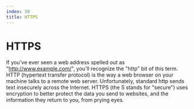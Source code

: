 ```yaml
---
index: 50
title: HTTPS
---
```

# HTTPS

If you've ever seen a web address spelled out as "http://www.example.com/", you'll recognize the "http" bit of this term. HTTP (hypertext transfer protocol) is the way a web browser on your machine talks to a remote web server. Unfortunately, standard http sends text insecurely across the Internet. HTTPS (the S stands for "secure") uses encryption to better protect the data you send to websites, and the information they return to you, from prying eyes.